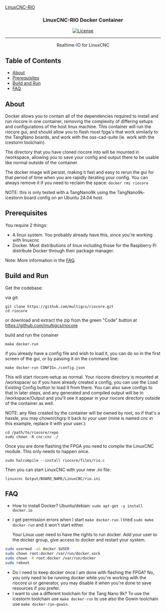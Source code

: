[LinuxCNC-RIO](https://github.com/multigcs/LinuxCNC-RIO)

<h3 align="center">LinuxCNC-RIO Docker Container</h3>

<div align="center">

  [![License](https://img.shields.io/badge/license-GPL2-blue.svg)](/LICENSE)

</div>

---

<p align="center"> Realtime-IO for LinuxCNC<br></p>

## Table of Contents
- [About](#about)
- [Prerequisites](#prerequisites)
- [Build and Run](#run)
- [FAQ](#faq)

## About <a name = "about"></a>

Docker allows you to contain all of the dependencies required to install and run riocore in one container, removing the complexity of differing setups and configurations of the host linux machine. This container will run the riocore gui, and should allow you to flash most fpga's that work similarly to the TangNano boards, and work with the oss-cad-suite (ie. work with the icestorm toolchain).

The directory that you have cloned riocore into will be mounted in /workspace, allowing you to save your config and output there to be usable like normal outside of the container.

The docker image will persist, making it fast and easy to rerun the gui for that period of time when you are rapidly iterating your config. You can always remove it if you need to reclaim the space:
`docker rmi riocore`

NOTE: this is only tested with a TangNano9k using the TangNano9k-icestorm board config on an Ubuntu 24.04 host.

## Prerequisites <a name = "prerequisites"></a>

You require 2 things:
- A linux system. You probably already have this, since you're working with linuxcnc
- Docker. Most distributions of linux including those for the Raspberry Pi distribute Docker through their package manager.

Note: More information in the [FAQ](#faq).  

## Build and Run <a name = "run"></a>

Get the codebase:

via git:
```
git clone https://github.com/multigcs/riocore.git
cd riocore
```

or download and extract the zip from the green "Code" button at https://github.com/multigcs/riocore

build and run the conainer
``` 
make docker-run
```

if you already have a config file and wish to load it, you can do so in the first screen of the gui, or by passing it on the command line:
```
make docker-run CONFIG=./config.json
```


This will start riocore-setup as normal. Your riocore directory is mounted at /workspace/ so if you have already created a config, you can use the Load Existing Config button to load it from there. You can also save configs to that in later steps, and any generated and compiled output will be in /workspace/Output and you'll see it appear in your riocore directory outside of the container as well.

NOTE: any files created by the container will be owned by root, so if that's a hassle, you may chown/chgrp it back to your user (mine is named cnc in this example, replace it with your user.):
```
cd /path/to/riocore/repo
sudo chown -R cnc:cnc ./
```

Once you are done flashing the FPGA you need to complie the LinuxCNC module. This only needs to happen once. 
```
sudo halcompile --install riocore/files/rio.c
```

Then you can start LinuxCNC with your new .ini file:
```
linuxcnc Output/BOARD_NAME/LinuxCNC/rio.ini
```

## FAQ <a name = "faq"></a>

- How to install Docker?  Ubuntu/debian: `sudo apt-get -y install docker.io`
- I get permission errors when I start `make docker-run`. I tried `sudo make docker-run` and it won't start either.

	Your Linux user need to have the rights to run docker. Add your user to the docker group, give access to docker and restart your system.

```bash
sudo usermod -aG docker $USER
sudo chown root:docker /var/run/docker.sock
sudo chown -R root:docker /var/run/docker
sudo reboot
````
- Do I need to keep docker once I am done with flashing the FPGA?
No, you only need to be running docker while you're working with the riocore ui or generator, you may disable it when you're done to save resources if you prefer.
- I want to use a different toolchain for the Tang Nano 9k? To use the icestorm toolchain use `make docker-run` to use also the Gowin toolchain use `make docker-run-gowin`. 
